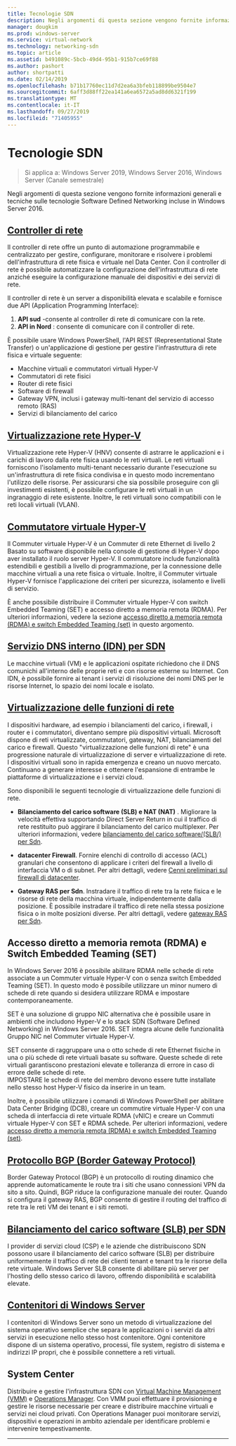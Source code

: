 ```yaml
---
title: Tecnologie SDN
description: Negli argomenti di questa sezione vengono fornite informazioni generali e tecniche sulle tecnologie Software Defined Networking incluse in Windows Server 2016.
manager: dougkim
ms.prod: windows-server
ms.service: virtual-network
ms.technology: networking-sdn
ms.topic: article
ms.assetid: b491089c-5bcb-49d4-95b1-915b7ce69f88
ms.author: pashort
author: shortpatti
ms.date: 02/14/2019
ms.openlocfilehash: b71b17760ec11d7d2ea6a3bfeb118899be9504e7
ms.sourcegitcommit: 6aff3d88ff22ea141a6ea6572a5ad8dd6321f199
ms.translationtype: MT
ms.contentlocale: it-IT
ms.lasthandoff: 09/27/2019
ms.locfileid: "71405955"
---
```

# <a name="sdn-technologies"></a>Tecnologie SDN

>Si applica a: Windows Server 2019, Windows Server 2016, Windows Server (Canale semestrale)

Negli argomenti di questa sezione vengono fornite informazioni generali e tecniche sulle tecnologie Software Defined Networking incluse in Windows Server 2016.  

## <a name="network-controllernetwork-controllernetwork-controllermd"></a>[Controller di rete](network-controller/Network-Controller.md)

Il controller di rete offre un punto di automazione programmabile e centralizzato per gestire, configurare, monitorare e risolvere i problemi dell'infrastruttura di rete fisica e virtuale nel Data Center. Con il controller di rete è possibile automatizzare la configurazione dell'infrastruttura di rete anziché eseguire la configurazione manuale dei dispositivi e dei servizi di rete. 

Il controller di rete è un server a disponibilità elevata e scalabile e fornisce due API (Application Programming Interface):

1. **API sud** -consente al controller di rete di comunicare con la rete.
2. **API in Nord** : consente di comunicare con il controller di rete.

È possibile usare Windows PowerShell, l'API REST (Representational State Transfer) o un'applicazione di gestione per gestire l'infrastruttura di rete fisica e virtuale seguente:

- Macchine virtuali e commutatori virtuali Hyper-V 
- Commutatori di rete fisici 
- Router di rete fisici 
- Software di firewall 
- Gateway VPN, inclusi i gateway multi-tenant del servizio di accesso remoto (RAS) 
- Servizi di bilanciamento del carico 
  
## <a name="hyper-v-network-virtualizationhyper-v-network-virtualizationhyper-v-network-virtualizationmd"></a>[Virtualizzazione rete Hyper-V](hyper-v-network-virtualization/Hyper-V-Network-Virtualization.md)

Virtualizzazione rete Hyper-V (HNV) consente di astrarre le applicazioni e i carichi di lavoro dalla rete fisica usando le reti virtuali. Le reti virtuali forniscono l'isolamento multi-tenant necessario durante l'esecuzione su un'infrastruttura di rete fisica condivisa e in questo modo incrementano l'utilizzo delle risorse. Per assicurarsi che sia possibile proseguire con gli investimenti esistenti, è possibile configurare le reti virtuali in un ingranaggio di rete esistente. Inoltre, le reti virtuali sono compatibili con le reti locali virtuali (VLAN).
  
## <a name="hyper-v-virtual-switchvirtualizationhyper-v-virtual-switchhyper-v-virtual-switchmd"></a>[Commutatore virtuale Hyper-V](../../../virtualization/hyper-v-virtual-switch/Hyper-V-Virtual-Switch.md) 

Il Commuter virtuale Hyper-V è un Commuter di rete Ethernet di livello 2 Basato su software disponibile nella console di gestione di Hyper-V dopo aver installato il ruolo server Hyper-V. Il commutatore include funzionalità estendibili e gestibili a livello di programmazione, per la connessione delle macchine virtuali a una rete fisica o virtuale. Inoltre, il Commuter virtuale Hyper-V fornisce l'applicazione dei criteri per sicurezza, isolamento e livelli di servizio.
  
È anche possibile distribuire il Commuter virtuale Hyper-V con switch Embedded Teaming (SET) e accesso diretto a memoria remota (RDMA). Per ulteriori informazioni, vedere la sezione [accesso diretto a memoria remota (RDMA) e switch Embedded Teaming (set)](#remote-direct-memory-access-rdma-and-switch-embedded-teaming-set) in questo argomento.

## <a name="internal-dns-service-idns-for-sdnidns-for-sdnmd"></a>[Servizio DNS interno (IDN) per SDN](Idns-for-Sdn.md)

Le macchine virtuali (VM) e le applicazioni ospitate richiedono che il DNS comunichi all'interno delle proprie reti e con risorse esterne su Internet. Con IDN, è possibile fornire ai tenant i servizi di risoluzione dei nomi DNS per le risorse Internet, lo spazio dei nomi locale e isolato. 
  
## <a name="network-function-virtualizationnetwork-function-virtualizationnetwork-function-virtualizationmd"></a>[Virtualizzazione delle funzioni di rete](network-function-virtualization/Network-Function-Virtualization.md)

I dispositivi hardware, ad esempio i bilanciamenti del carico, i firewall, i router e i commutatori, diventano sempre più dispositivi virtuali. Microsoft dispone di reti virtualizzate, commutatori, gateway, NAT, bilanciamenti del carico e firewall. Questo "virtualizzazione delle funzioni di rete" è una progressione naturale di virtualizzazione di server e virtualizzazione di rete. I dispositivi virtuali sono in rapida emergenza e creano un nuovo mercato. Continuano a generare interesse e ottenere l'espansione di entrambe le piattaforme di virtualizzazione e i servizi cloud. 
  
Sono disponibili le seguenti tecnologie di virtualizzazione delle funzioni di rete.  
  
-   **Bilanciamento del carico software (SLB) e NAT (NAT)** . Migliorare la velocità effettiva supportando Direct Server Return in cui il traffico di rete restituito può aggirare il bilanciamento del carico multiplexer. Per ulteriori informazioni, vedere [bilanciamento del carico software/(SLB/) per Sdn](network-function-virtualization/software-load-balancing-for-sdn.md).
  
-   **datacenter Firewall**. Fornire elenchi di controllo di accesso (ACL) granulari che consentono di applicare i criteri del firewall a livello di interfaccia VM o di subnet. Per altri dettagli, vedere [Cenni preliminari sul firewall di datacenter](network-function-virtualization/Datacenter-Firewall-Overview.md).
  
-   **Gateway RAS per Sdn**. Instradare il traffico di rete tra la rete fisica e le risorse di rete della macchina virtuale, indipendentemente dalla posizione. È possibile instradare il traffico di rete nella stessa posizione fisica o in molte posizioni diverse. Per altri dettagli, vedere [gateway RAS per Sdn](network-function-virtualization/RAS-Gateway-for-SDN.md).

## <a name="remote-direct-memory-access-rdma-and-switch-embedded-teaming-set"></a>Accesso diretto a memoria remota (RDMA) e Switch Embedded Teaming (SET)  
In Windows Server 2016 è possibile abilitare RDMA nelle schede di rete associate a un Commuter virtuale Hyper-V con o senza switch Embedded Teaming (SET). In questo modo è possibile utilizzare un minor numero di schede di rete quando si desidera utilizzare RDMA e impostare contemporaneamente.  
  
SET è una soluzione di gruppo NIC alternativa che è possibile usare in ambienti che includono Hyper-V e lo stack SDN (Software Defined Networking) in Windows Server 2016. SET integra alcune delle funzionalità Gruppo NIC nel Commuter virtuale Hyper-V.  
  
SET consente di raggruppare una o otto schede di rete Ethernet fisiche in una o più schede di rete virtuali basate su software. Queste schede di rete virtuali garantiscono prestazioni elevate e tolleranza di errore in caso di errore delle schede di rete.  
IMPOSTARE le schede di rete del membro devono essere tutte installate nello stesso host Hyper-V fisico da inserire in un team.  
  
Inoltre, è possibile utilizzare i comandi di Windows PowerShell per abilitare Data Center Bridging (DCB), creare un commutire virtuale Hyper-V con una scheda di interfaccia di rete virtuale RDMA (vNIC) e creare un Commuti virtuale Hyper-V con SET e RDMA schede. Per ulteriori informazioni, vedere [accesso diretto a memoria remota (RDMA) e switch Embedded Teaming (set)](https://docs.microsoft.com/windows-server/virtualization/hyper-v-virtual-switch/rdma-and-switch-embedded-teaming.md).

## <a name="border-gateway-protocol-bgpremoteremote-accessbgpborder-gateway-protocol-bgpmd"></a>[Protocollo BGP (Border Gateway Protocol)](../../../remote/remote-access/bgp/Border-Gateway-Protocol-BGP.md)
  
Border Gateway Protocol (BGP) è un protocollo di routing dinamico che apprende automaticamente le route tra i siti che usano connessioni VPN da sito a sito. Quindi, BGP riduce la configurazione manuale dei router.   Quando si configura il gateway RAS, BGP consente di gestire il routing del traffico di rete tra le reti VM dei tenant e i siti remoti.  
  
## <a name="software-load-balancing-slb-for-sdnnetwork-function-virtualizationsoftware-load-balancing-for-sdnmd"></a>[Bilanciamento del carico software (SLB) per SDN](network-function-virtualization/software-load-balancing-for-sdn.md)
I provider di servizi cloud (CSP) e le aziende che distribuiscono SDN possono usare il bilanciamento del carico software (SLB) per distribuire uniformemente il traffico di rete dei clienti tenant e tenant tra le risorse della rete virtuale. Windows Server SLB consente di abilitare più server per l'hosting dello stesso carico di lavoro, offrendo disponibilità e scalabilità elevate. 

## <a name="windows-server-containerscontainerscontainer-networking-overviewmd"></a>[Contenitori di Windows Server](Containers/Container-networking-overview.md)

I contenitori di Windows Server sono un metodo di virtualizzazione del sistema operativo semplice che separa le applicazioni o i servizi da altri servizi in esecuzione nello stesso host contenitore. Ogni contenitore dispone di un sistema operativo, processi, file system, registro di sistema e indirizzi IP propri, che è possibile connettere a reti virtuali. 

## <a name="system-center"></a>System Center

Distribuire e gestire l'infrastruttura SDN con [Virtual Machine Management (VMM)](https://docs.microsoft.com/system-center/vmm/) e [Operations Manager](https://docs.microsoft.com/system-center/scom/). Con VMM puoi effettuare il provisioning e gestire le risorse necessarie per creare e distribuire macchine virtuali e servizi nei cloud privati.  Con Operations Manager puoi monitorare servizi, dispositivi e operazioni in ambito aziendale per identificare problemi e intervenire tempestivamente. 


---
